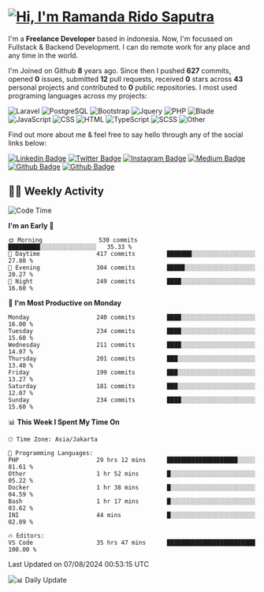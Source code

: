 # [![Hi, I'm Ramanda Rido Saputra](https://readme-typing-svg.herokuapp.com?size=24&vCenter=true&lines=%F0%9F%91%8B+Hi%2C+I'm+Ramanda+Rido+Saputra+;%F0%9F%92%BB+Fullstack+Web+Developer+)](https://git.io/typing-svg)

I'm a **Freelance Developer** based in indonesia. Now, I'm focussed on Fullstack & Backend Development. I can do remote work for any place and any time in the world.

I'm Joined on Github **8** years ago. Since then I pushed **627** commits, opened **0** issues, submitted **12** pull requests, received **0** stars across **43** personal projects and contributed to **0** public repositories.
I most used programing languages across my projects:

![Laravel](https://img.shields.io/badge/Laravel-FF2D20?flat&logo=laravel&logoColor=white)
![PostgreSQL](https://img.shields.io/badge/PostgreSQL-316192?flat&logo=postgresql&logoColor=white)
![Bootstrap](https://img.shields.io/badge/Bootstrap-563D7C?flat&logo=bootstrap&logoColor=white)
![Jquery](https://img.shields.io/badge/jQuery-0769AD?flat&logo=jquery&logoColor=white)
![PHP](https://img.shields.io/badge/-PHP-%234F5D95?style=flat&logo=PHP&logoColor=white)
![Blade](https://img.shields.io/badge/-Blade-%23f7523f?style=flat&logo=Blade&logoColor=white)
![JavaScript](https://img.shields.io/badge/-JavaScript-%23f1e05a?style=flat&logo=JavaScript&logoColor=white)
![CSS](https://img.shields.io/badge/-CSS-%23563d7c?style=flat&logo=CSS&logoColor=white)
![HTML](https://img.shields.io/badge/-HTML-%23e34c26?style=flat&logo=HTML&logoColor=white)
![TypeScript](https://img.shields.io/badge/-TypeScript-%233178c6?style=flat&logo=TypeScript&logoColor=white)
![SCSS](https://img.shields.io/badge/-SCSS-%23c6538c?style=flat&logo=SCSS&logoColor=white)
![Other](https://img.shields.io/badge/-Other-%23ededed?style=flat&logo=Other&logoColor=white)

Find out more about me & feel free to say hello through any of the social links below:

[![Linkedin Badge](https://img.shields.io/badge/-ramandaaridogh-blue?style=flat&logo=Linkedin&logoColor=white&link=https://www.linkedin.com/in/ramanda-rido-saputra/)](https://www.linkedin.com/in/ramanda-rido-saputra/)
[![Twitter Badge](https://img.shields.io/badge/-ramandaaridogh-%231DA1F2.svg?style=flat&logo=twitter&logoColor=white&link=https://www.twitter.com/ramandaaridogh)](https://www.twitter.com/ramandaaridogh/)
[![Instagram Badge](https://img.shields.io/badge/-ramandaaridogh-purple?style=flat&logo=instagram&logoColor=white&link=https://instagram.com/ramandaaridogh_/)](https://instagram.com/ramandaaridogh_)
[![Medium Badge](https://img.shields.io/badge/-@ramandaaridogh-%2312100E.svg?style=flat&logo=Medium&logoColor=white&link=https://medium.com/@ramandaaridogh/)](https://medium.com/@ramandaaridogh)
[![Github Badge](https://img.shields.io/badge/-@ramandaaridogh-100000.svg?style=flat&logo=github&logoColor=white&link=https://github.com/ramandaaridogh)](https://github.com/ramandaaridogh)
[![Github Badge](https://img.shields.io/badge/-@mxcode-100000.svg?style=flat&logo=github&logoColor=white&link=https://github.com/ramanda-mxcode)](https://github.com/ramanda-mxcode)

## 👨‍💻 Weekly Activity
<!--START_SECTION:waka-->
![Code Time](http://img.shields.io/badge/Code%20Time-532%20hrs%2020%20mins-blue)

**I'm an Early 🐤** 

```text
🌞 Morning                530 commits         █████████░░░░░░░░░░░░░░░░   35.33 % 
🌆 Daytime                417 commits         ███████░░░░░░░░░░░░░░░░░░   27.80 % 
🌃 Evening                304 commits         █████░░░░░░░░░░░░░░░░░░░░   20.27 % 
🌙 Night                  249 commits         ████░░░░░░░░░░░░░░░░░░░░░   16.60 % 
```
📅 **I'm Most Productive on Monday** 

```text
Monday                   240 commits         ████░░░░░░░░░░░░░░░░░░░░░   16.00 % 
Tuesday                  234 commits         ████░░░░░░░░░░░░░░░░░░░░░   15.60 % 
Wednesday                211 commits         ████░░░░░░░░░░░░░░░░░░░░░   14.07 % 
Thursday                 201 commits         ███░░░░░░░░░░░░░░░░░░░░░░   13.40 % 
Friday                   199 commits         ███░░░░░░░░░░░░░░░░░░░░░░   13.27 % 
Saturday                 181 commits         ███░░░░░░░░░░░░░░░░░░░░░░   12.07 % 
Sunday                   234 commits         ████░░░░░░░░░░░░░░░░░░░░░   15.60 % 
```


📊 **This Week I Spent My Time On** 

```text
🕑︎ Time Zone: Asia/Jakarta

💬 Programming Languages: 
PHP                      29 hrs 12 mins      ████████████████████░░░░░   81.61 % 
Other                    1 hr 52 mins        █░░░░░░░░░░░░░░░░░░░░░░░░   05.22 % 
Docker                   1 hr 38 mins        █░░░░░░░░░░░░░░░░░░░░░░░░   04.59 % 
Bash                     1 hr 17 mins        █░░░░░░░░░░░░░░░░░░░░░░░░   03.62 % 
INI                      44 mins             █░░░░░░░░░░░░░░░░░░░░░░░░   02.09 % 

🔥 Editors: 
VS Code                  35 hrs 47 mins      █████████████████████████   100.00 % 
```


 Last Updated on 07/08/2024 00:53:15 UTC
<!--END_SECTION:waka-->

![📊 Daily Update](https://github.com/ramandaaridogh/ramandaaridogh/actions/workflows/update-activity.yml/badge.svg)
